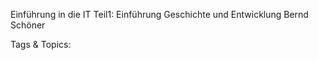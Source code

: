 Einführung in die IT
Teil1:
Einführung
Geschichte und Entwicklung
Bernd Schöner

   Tags & Topics:
   
